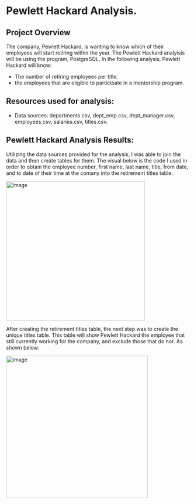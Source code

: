 # Pewlett Hackard Analysis.

## Project Overview 

The company, Pewlett Hackard, is wanting to know which of their employees will start retiring within the year. The Pewlett Hackard analyisis will be using the program, PostgreSQL. In the following analysis, Pewlett Hackard will know:
  - The number of retiring employees per title.
  - the employees that are eligible to participate in a mentorship program.

## Resources used for analysis:
- Data sources: departments.csv, dept_emp.csv, dept_manager.csv, employees.csv, salaries.csv, titles.csv.

## Pewlett Hackard Analysis Results:

Utilizing the data sources provided for the analysis, I was able to join the data and then create tables for them. The visual below is the code I used in order to obtain the employee number, first name, last name, title, from date, and to date of their time at the comany into the retirement titles table. 



<img width="380" alt="image" src="https://user-images.githubusercontent.com/107371010/193962374-cf01ec6d-896b-4377-9284-53f6c27926e3.png">


After creating the retirement titles table, the next step was to create the unique titles table. This table will show Pewlett Hackard the employee that still currently working for the company, and exclude those that do not. As shown below:


<img width="388" alt="image" src="https://user-images.githubusercontent.com/107371010/194138714-ffd043e8-5293-48cd-8c0e-813b8d163852.png">

